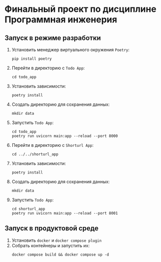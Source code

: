 # Финальный проект по дисциплине Программная инженерия


## Запуск в режиме разработки

1. Установить менеджер виртуального окружения `Poetry`:
   ```shell
   pip install poetry
   ```

2. Перейти в директорию с `Todo App`:
    ```shell
    cd todo_app 
    ```
3. Установить зависимости:
    ```shell
    poetry install 
    ```
4. Создать директорию для сохранения данных:
     ```shell
    mkdir data 
    ```   
5. Запустить `Todo App`:
    ```shell
    cd todo_app
    poetry run uvicorn main:app --reload --port 8000
    ```
6. Перейти в директорию с `Shorturl App`:
    ```shell
    cd ../../shorturl_app 
    ``` 
7. Установить зависимости:
    ```shell
    poetry install 
    ```
8. Создать директорию для сохранения данных:
     ```shell
    mkdir data 
    ``` 
9. Запустить `Todo App`:
    ```shell
    cd shorturl_app
    poetry run uvicorn main:app --reload --port 8001
    ```
   
## Запуск в продуктовой среде

1. Установить `docker` и `docker compose plugin`
2. Собрать контейнеры и запустить их:
   ```shell
   docker compose build && docker compose up -d
   ```